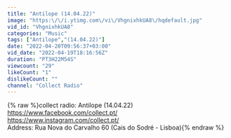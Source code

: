 ```yaml
---
title: "Antilope (14.04.22)"
image: "https:\/\/i.ytimg.com\/vi\/VhgnixhkUA8\/hqdefault.jpg"
vid_id: "VhgnixhkUA8"
categories: "Music"
tags: ["Antilope","(14.04.22)"]
date: "2022-04-20T09:56:37+03:00"
vid_date: "2022-04-19T18:16:56Z"
duration: "PT3H22M54S"
viewcount: "29"
likeCount: "1"
dislikeCount: ""
channel: "Collect Radio"
---
```

{% raw %}collect radio: Antilope (14.04.22)<br /><a rel="nofollow" target="blank" href="https://www.facebook.com/collect.pt/​">https://www.facebook.com/collect.pt/​</a><br /><a rel="nofollow" target="blank" href="https://www.instagram.com/collect.pt/">https://www.instagram.com/collect.pt/</a><br />Address: Rua Nova do Carvalho 60 (Cais do Sodré - Lisboa){% endraw %}
